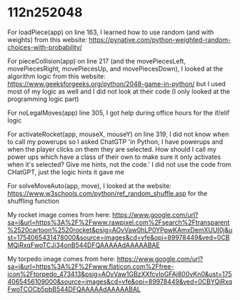 # 112n252048

For loadPiece(app) on line 163, I learned how to use random (and with weights) from this website: https://pynative.com/python-weighted-random-choices-with-probability/

For pieceCollision(app) on line 217 (and the movePiecesLeft, movePiecesRight, movePiecesUp, and movePiecesDown), I looked at the algorithm logic from this website: https://www.geeksforgeeks.org/python/2048-game-in-python/ but I used most of my logic as well and I did not look at their code (I only looked at the programming logic part)

For noLegalMoves(app) line 305, I got help during office hours for the if/elif logic 

For activateRocket(app, mouseX, mouseY) on line 319, I did not know when to call my powerups so I asked ChatGTP 'in Python, I have powerups and when the player clicks on them they are selected. How should I call my power ups which have a class of their own to make sure it only activates when it's selected? Give me hints, not the code.' I did not use the code from CHatGPT, just the logic hints it gave me

For solveMoveAuto(app, move), I looked at the website: https://www.w3schools.com/python/ref_random_shuffle.asp for the shuffling function

My rocket image comes from here: https://www.google.com/url?sa=i&url=https%3A%2F%2Fwww.rawpixel.com%2Fsearch%2Ftransparent%2520cartoon%2520rocket&psig=AOvVaw0hLP0YPpwKAmxDemXUUI0j&ust=1754065431478000&source=images&cd=vfe&opi=89978449&ved=0CBMQjRxqFwoTCJi34onB544DFQAAAAAdAAAAABAE

My torpedo image comes from here: https://www.google.com/url?sa=i&url=https%3A%2F%2Fwww.flaticon.com%2Ffree-icon%2Ftorpedo_473413&psig=AOvVaw1GBzXXfcyIoGFAj800vKn0&ust=1754065456109000&source=images&cd=vfe&opi=89978449&ved=0CBYQjRxqFwoTCOCb5pbB544DFQAAAAAdAAAAABAL
